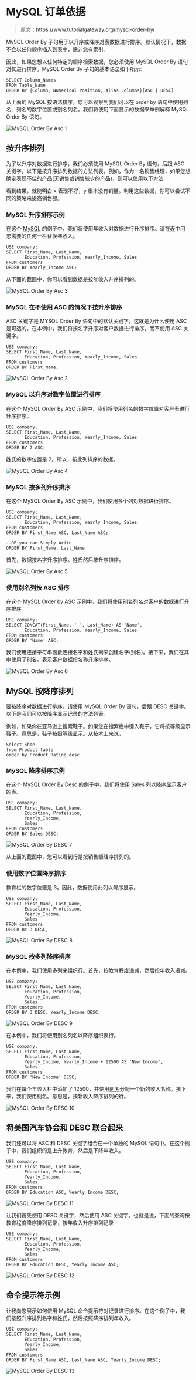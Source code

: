 # MySQL 订单依据

> 原文：<https://www.tutorialgateway.org/mysql-order-by/>

MySQL Order By 子句用于以升序或降序对表数据进行排序。默认情况下，数据不会以任何顺序插入到表中，除非您有索引。

因此，如果您想以任何特定的顺序检索数据，您必须使用 MySQL Order By 语句对其进行排序。MySQL Order By 子句的基本语法如下所示:

```
SELECT Column_Names
FROM Table_Name
ORDER BY {Column, Numerical Position, Alias Columns}[ASC | DESC]
```

从上面的 MySQL 按语法排序，您可以观察到我们可以在 order by 语句中使用列名、列名的数字位置或别名列名。我们将使用下面显示的数据来举例解释 MySQL Order By 语句。

![MySQL Order By Asc 1](img/cf656c7e7d45aa839f26dc772beb115a.png)

## 按升序排列

为了以升序对数据进行排序，我们必须使用 MySQL Order By 语句，后跟 ASC 关键字。以下是按升序排列数据的方法列表。例如，作为一名销售经理，如果您想确定表现不佳的产品(无销售或销售较少的产品)，则可以使用以下方法:

看到结果，就能明白 x 表现不好，y 根本没有销量。利用这些数据，你可以尝试不同的策略来提高销售额。

### MySQL 升序排序示例

在这个 [MySQL](https://www.tutorialgateway.org/mysql-tutorial/) 的例子中，我们将使用年收入对数据进行升序排序。请在[表](https://www.tutorialgateway.org/mysql-create-table/)中用您需要的任何一栏替换年收入。

```
USE company;
SELECT First_Name, Last_Name, 
       Education, Profession, Yearly_Income, Sales 
FROM customers
ORDER BY Yearly_Income ASC;
```

从下面的截图中，你可以看到数据是按年收入升序排列的。

![MySQL Order By Asc 3](img/54409feacf27e9fbfabf095321098927.png)

### MySQL 在不使用 ASC 的情况下按升序排序

ASC 关键字是 MYSQL Order By 语句中的默认关键字，这就是为什么使用 ASC 是可选的。在本例中，我们将按名字升序对客户数据进行排序，而不使用 ASC 关键字。

```
USE company;
SELECT First_Name, Last_Name, 
       Education, Profession, Yearly_Income, Sales 
FROM customers
ORDER BY First_Name;
```

![MySQL Order By Asc 2](img/3a5aff0a5bfe15b9ddd2bec6ef222277.png)

### MySQL 以升序对数字位置进行排序

在这个 MySQL Order By ASC 示例中，我们将使用列名的数字位置对客户表进行升序排序。

```
USE company;
SELECT First_Name, Last_Name, 
       Education, Profession, Yearly_Income, Sales 
FROM customers
ORDER BY 2 ASC;
```

姓氏的数字位置是 2。所以，按此列排序的数据。

![MySQL Order By Asc 4](img/fca51ec9c1aeb0c960b3b90d85a58ff4.png)

### MySQL 按多列升序排序

在这个 MySQL Order By ASC 示例中，我们使用多个列对数据进行排序。

```
USE company;
SELECT First_Name, Last_Name, 
       Education, Profession, Yearly_Income, Sales 
FROM customers
ORDER BY First_Name ASC, Last_Name ASC;

--OR you can Simply Write 
ORDER BY First_Name, Last_Name
```

首先，数据按名字升序排序。姓氏然后按升序排序。

![MySQL Order By Asc 5](img/8d78f99331e6ea1693d774934fcb174c.png)

### 使用别名列按 ASC 排序

在这个 MySQL Order by ASC 示例中，我们将使用别名列名对客户的数据进行升序排序。

```
USE company;
SELECT CONCAT(First_Name, ' ', Last_Name) AS 'Name', 
       Education, Profession, Yearly_Income, Sales 
FROM customers
ORDER BY 'Name' ASC;
```

我们使用连接字符串函数连接名字和姓氏列来创建名字(别名)。接下来，我们在其中使用了别名。表示客户数据按名称升序排序。

![MySQL Order By Asc 6](img/3d497851bd647be38bc192d08ce43376.png)

## MySQL 按降序排列

要按降序对数据进行排序，请使用 MySQL Order By 语句，后跟 DESC 关键字。以下是我们可以按降序显示记录的方法列表。

例如，如果你在亚马逊上搜索鞋子。如果您在搜索栏中键入鞋子，它将按等级显示鞋子。意思是，鞋子按照等级显示。从技术上来说，

```
Select Shoe 
from Product table
order by Product Rating desc
```

### MySQL 降序排序示例

在这个 MySQL Order By Desc 的例子中，我们将使用 Sales 列以降序显示客户的表。

```
USE company;
SELECT First_Name, Last_Name, 
       Education, Profession, 
       Yearly_Income, 
       Sales 
FROM customers
ORDER BY Sales DESC;
```

![MySQL Order By DESC 7](img/06f01fac8041f57ad86a033c773b94a3.png)

从上面的截图中，您可以看到行是按销售额降序排列的。

### 使用数字位置降序排序

教育栏的数字位置是 3。因此，数据使用此列以降序显示。

```
USE company;
SELECT First_Name, Last_Name, 
       Education, Profession, 
       Yearly_Income, 
       Sales 
FROM customers
ORDER BY 3 DESC;
```

![MySQL Order By DESC 8](img/4f5d8bc50a79d9c2e949c63a5ffc8086.png)

### MySQL 按多列降序排序

在本例中，我们使用多列来组织行。首先，按教育程度递减，然后按年收入递减。

```
USE company;
SELECT First_Name, Last_Name, 
       Education, Profession, 
       Yearly_Income, 
       Sales 
FROM customers
ORDER BY 3 DESC, Yearly_Income DESC;
```

![MySQL Order By DESC 9](img/9478ea689c2bee638246e21d3ab15a66.png)

在本例中，我们将使用别名列名以降序组织表行。

```
USE company;
SELECT First_Name, Last_Name, 
       Education, Profession, 
       Yearly_Income, Yearly_Income + 12500 AS 'New Income',
       Sales 
FROM customers
ORDER BY 'New Income' DESC;
```

我们在每个年收入栏中添加了 12500，并使用[别名](https://www.tutorialgateway.org/mysql-alias/)分配一个新的收入名称。接下来，我们使用别名。意思是，按新收入降序排列的行。

![MySQL Order By DESC 10](img/540ddc149f3054080e2c3a95e7870236.png)

## 将美国汽车协会和 DESC 联合起来

我们还可以将 ASC 和 DESC 关键字组合在一个单独的 MySQL 语句中。在这个例子中，我们组织的是上升教育，然后是下降年收入。

```
USE company;
SELECT First_Name, Last_Name, 
       Education, Profession, 
       Yearly_Income, 
       Sales 
FROM customers
ORDER BY Education ASC, Yearly_Income DESC;
```

![MySQL Order By DESC 11](img/7c37748915538fabb0d4f8c1dd91118b.png)

让我们首先使用 DESC 关键字，然后使用 ASC 关键字。也就是说，下面的查询按教育程度降序排列记录，按年收入升序排列记录

```
USE company;
SELECT First_Name, Last_Name, 
       Education, Profession, 
       Yearly_Income, 
       Sales 
FROM customers
ORDER BY Education DESC, Yearly_Income ASC;
```

![MySQL Order By DESC 12](img/d3b87d4f43fe02a755741ae7fbeed2cb.png)

## 命令提示符示例

让我向您展示如何使用 MySQL 命令提示符对记录进行排序。在这个例子中，我们按照升序排列名字和姓氏，然后按照降序排列年收入。

```
USE company;
SELECT First_Name, Last_Name, 
       Education, Profession, 
       Yearly_Income, 
       Sales 
FROM customers
ORDER BY First_Name ASC, Last_Name ASC, Yearly_Income DESC;
```

![MySQL Order By DESC 13](img/233565abb86248a41b73e933dd8490c8.png)